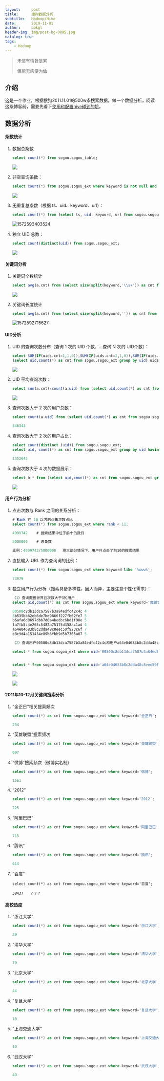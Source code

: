 ```yaml
---
layout:     post
title:      搜狗数据分析
subtitle:   Hadoop/Hive
date:       2019-11-01
author:     bbkgl
header-img: img/post-bg-0005.jpg
catalog: true
tags:
    - Hadoop
---
```


> 未信有情皆是累
>
> 但能无病便为仙

## 介绍

这是一个作业，根据搜狗2011.11.01的500w条搜索数据，做一个数据分析，阅读这条博客前，需要先看下[使用和配置hive碰到的坑](<https://bbkgl.github.io/2019/10/30/%E4%BD%BF%E7%94%A8%E5%92%8Chive%E7%A2%B0%E5%88%B0%E7%9A%84%E5%9D%91/>)。

## 数据分析

#### 条数统计

1. 数据总条数

   ```sql
   select count(*) from sogou.sogou_table;
   ```

   ![](https://pic.superbed.cn/item/5dbbd6cbbd461d945ad8c5db.jpg)

2. 非空查询条数：

   ```sql
   select count(*) from sogou.sogou_ext where keyword is not null and keyword!='';
   ```

   ![](https://pic.superbed.cn/item/5dbbd72abd461d945ad8cb97.jpg)

3. 无重复总条数（根据 ts、uid、keyword、url）：

   ```sql
   select count(*) from (select ts, uid, keyword, url from sogou.sogou_ext group by ts, uid, keyword, url having count(*)=1) a;
   ```

   ![1572593403524](../../../../.config/Typora/typora-user-images/1572593403524.png)

4. 独立 UID 总数：

   ```sql
   select count(distinct(uid)) from sogou.sogou_ext;
   ```

   ![](https://pic.superbed.cn/item/5dbbd8afbd461d945ad8e73d.jpg)

#### 关键词分析

1. 关键词个数统计

   ```sql
   select avg(a.cnt) from (select size(split(keyword,'\\s+')) as cnt from sogou.sogou_ext) a;
   ```

   ![](https://pic.superbed.cn/item/5dbbd98bbd461d945ad8ff70.jpg)

2. 关键词长度统计

   ```sql
   select avg(a.cnt) from (select size(split(keyword,'')) as cnt from sogou.sogou_ext) a;
   ```

   ![1572592715627](../../../../.config/Typora/typora-user-images/1572592715627.png)

#### UID分析

1. UID 的查询次数分布（查询 1 次的 UID 个数，...查询 N 次的 UID个数）：

   ```sql
   select SUM(IF(uids.cnt=1,1,0)),SUM(IF(uids.cnt=2,1,0)),SUM(IF(uids.cnt=3,1,0)),SUM(IF(uids.cnt=4,1,0)), SUM(IF(uids.cnt>4,1,0)) from
   (select uid,count(*) as cnt from sogou.sogou_ext group by uid) uids;
   ```

   ![](https://pic.superbed.cn/item/5dbbdd75bd461d945ad93b58.jpg)

2. UID 平均查询次数：

   ```sql
   select sum(a.cnt)/count(a.uid) from (select uid,count(*) as cnt from sogou.sogou_ext group by uid) a;
   ```

   ![](https://pic.superbed.cn/item/5dbbde01bd461d945ad948da.jpg)

3. 查询次数大于 2 次的用户总数：

   ```sql
   select count(a.uid) from (select uid,count(*) as cnt from sogou.sogou_ext group by uid having cnt > 2) a;
   
   546343
   ```

4. 查询次数大于 2 次的用户占比：

   ```sql
   select count(distinct (uid)) from sogou.sogou_ext;
   select uid, count(*) as cnt from sogou.sogou_ext group by uid having cnt > 2) a;
   
   1352645
   ```

5. 查询次数大于 4 次的数据展示：

   ```sql
   select b.* from (select uid,count(*) as cnt from sogou.sogou_ext group by uid having cnt > 4) a join sogou.sogou_ext b on a.uid=b.uid limit 10;
   ```

   ![](https://ae01.alicdn.com/kf/Hd6c3e269c95343188ce633dfac5a14eeD.jpg)

#### 用户行为分析

1. 点击次数与 Rank 之间的关系分析：

   ```sql
   # Rank 在 10 以内的点击次数占比
   select count(*) from sogou.sogou_ext where rank < 11;
   
   4999742    # 搜索结果中位于前十的数目
   
   5000000    # 总条数
   
   比例：4999742/5000000   绝大部分情况下，用户只点击了前10的搜索结果
   ```

2. 直接输入 URL 作为查询词的比例：

   ```sql
   select count(*) from sogou.sogou_ext where keyword like '%www%';
   
   73979
   ```

3. 独立用户行为分析（搜索具备多样性，因人而异，主要注意个性化需求）：

   ```sql
   （1）查询魔兽世界且次数大于3的用户
   select uid,count(*) as cnt from sogou.sogou_ext where keyword='魔兽世界' group by uid having cnt > 3;
   
   00500c8db13dca7587b3a84edfc42c4c	4
   3b535bb62eb6de7be9866f227fb62fe7	5
   b6afa6d0697dbb7d0a4bedbc6bd1f90e	5
   fa7fb5c4e265c5482a75175d358ac1ad	4
   a64e04683b8c2dda48c8eec50f923c6f	7
   e8c9d4a151434e89b6fbb9d5b7365a07	5
   
   （2）查询用户00500c8db13dca7587b3a84edfc42c4c和用户a64e04683b8c2dda48c8eec50f923c6f的相关搜索记录
   
   select * from sogou.sogou_ext where uid='00500c8db13dca7587b3a84edfc42c4c' and keyword like '%魔兽世界%';
   
   
   select * from sogou.sogou_ext where uid='a64e04683b8c2dda48c8eec50f923c6f' and keyword like '%魔兽世界%';
   ```

   ![](https://ae01.alicdn.com/kf/Hb42b5856ad564c61807e3ec20852ae3dd.jpg)

   ![](https://ae01.alicdn.com/kf/H1906ca3b5830495cb64fabd30af33612G.jpg)

#### 2011年10-12月关键词搜索分析

1. “金正日”相关搜索频次

   ```sql
   select count(*) as cnt from sogou.sogou_ext where keyword='金正日';
   
   234
   ```

2. “英雄联盟”搜索频次

   ```sql
   select count(*) as cnt from sogou.sogou_ext where keyword='英雄联盟';
   
   697
   ```

3. “微博”搜索频次（微博实名制）

   ```sql
   select count(*) as cnt from sogou.sogou_ext where keyword='微博';
   
   1561
   ```

4. “2012”

   ```sql
   select count(*) as cnt from sogou.sogou_ext where keyword='2012';
   
   225
   ```

5. “阿里巴巴”

   ```sql
   select count(*) as cnt from sogou.sogou_ext where keyword='阿里巴巴';
   
   715
   ```

6. “腾讯”

   ```sql
   select count(*) as cnt from sogou.sogou_ext where keyword='腾讯';
   
   614
   ```

7. “百度”

   ```
   select count(*) as cnt from sogou.sogou_ext where keyword='百度';
   
   38437   ？？？
   ```

#### 高校热度

1. “浙江大学”

   ```sql
   select count(*) as cnt from sogou.sogou_ext where keyword='浙江大学';
   
   39
   ```

2. “清华大学”

   ```sql
   select count(*) as cnt from sogou.sogou_ext where keyword='清华大学';
   
   79
   ```

3. “北京大学”

   ```sql
   select count(*) as cnt from sogou.sogou_ext where keyword='北京大学';
   
   44
   ```

4. “复旦大学”

   ```sql
   select count(*) as cnt from sogou.sogou_ext where keyword='复旦大学';
   
   18
   ```

5. “上海交通大学”

   ```sql
   select count(*) as cnt from sogou.sogou_ext where keyword='上海交通大学';
   
   10
   ```

6. “武汉大学”

   ```sql
   select count(*) as cnt from sogou.sogou_ext where keyword='武汉大学';
   
   49
   ```
